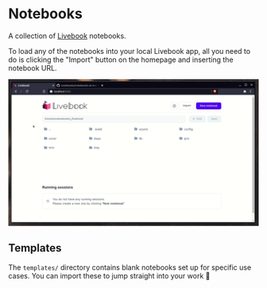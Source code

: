 # Notebooks

A collection of [Livebook](https://github.com/elixir-nx/livebook) notebooks.

To load any of the notebooks into your local Livebook app,
all you need to do is clicking the "Import" button on the homepage
and inserting the notebook URL.

![](./.github/images/import.gif)

## Templates

The `templates/` directory contains blank notebooks set up for specific
use cases. You can import these to jump straight into your work 🚀
